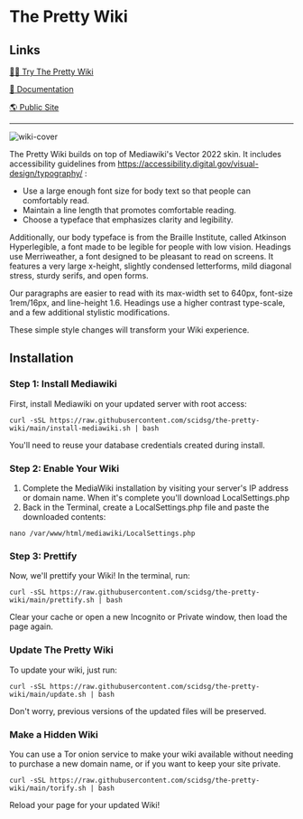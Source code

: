 # The Pretty Wiki

## Links
[🧑‍💻 Try The Pretty Wiki](https://try.thepretty.wiki)

[📖 Documentation](https://github.com/scidsg/the-pretty-wiki/tree/main/docs)

[🌎 Public Site](https://thepretty.wiki)

------

![wiki-cover](https://user-images.githubusercontent.com/28545431/233732698-55df5177-6e37-4688-b7b1-058fff1ae6fc.png)

The Pretty Wiki builds on top of Mediawiki's Vector 2022 skin. It includes accessibility guidelines from https://accessibility.digital.gov/visual-design/typography/ :

- Use a large enough font size for body text so that people can comfortably read. 
- Maintain a line length that promotes comfortable reading.
- Choose a typeface that emphasizes clarity and legibility.

Additionally, our body typeface is from the Braille Institute, called Atkinson Hyperlegible, a font made to be legible for people with low vision. Headings use Merriweather, a font designed to be pleasant to read on screens. It features a very large x-height, slightly condensed letterforms, mild diagonal stress, sturdy serifs, and open forms.

Our paragraphs are easier to read with its max-width set to 640px, font-size 1rem/16px, and line-height 1.6. Headings use a higher contrast type-scale, and a few additional stylistic modifications. 

These simple style changes will transform your Wiki experience.

## Installation

### Step 1: Install Mediawiki
First, install Mediawiki on your updated server with root access:

```
curl -sSL https://raw.githubusercontent.com/scidsg/the-pretty-wiki/main/install-mediawiki.sh | bash
```

You'll need to reuse your database credentials created during install.

### Step 2: Enable Your Wiki
 1. Complete the MediaWiki installation by visiting your server's IP address or domain name. When it's complete you'll download LocalSettings.php
 2. Back in the Terminal, create a LocalSettings.php file and paste the downloaded contents:
 
 ```
nano /var/www/html/mediawiki/LocalSettings.php 
 ```

### Step 3: Prettify
Now, we'll prettify your Wiki! In the terminal, run:

```
curl -sSL https://raw.githubusercontent.com/scidsg/the-pretty-wiki/main/prettify.sh | bash
```

Clear your cache or open a new Incognito or Private window, then load the page again. 

### Update The Pretty Wiki
To update your wiki, just run:

```
curl -sSL https://raw.githubusercontent.com/scidsg/the-pretty-wiki/main/update.sh | bash
```

Don't worry, previous versions of the updated files will be preserved.

### Make a Hidden Wiki
You can use a Tor onion service to make your wiki available without needing to purchase a new domain name, or if you want to keep your site private.

```
curl -sSL https://raw.githubusercontent.com/scidsg/the-pretty-wiki/main/torify.sh | bash
```

Reload your page for your updated Wiki!

